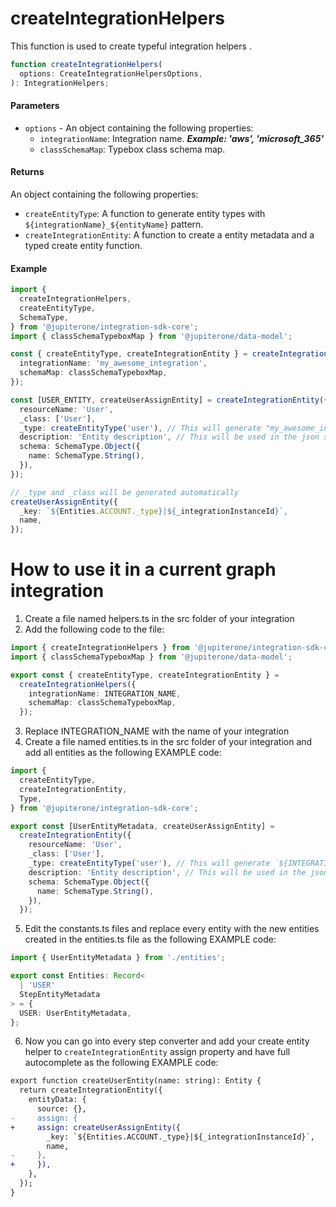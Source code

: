 # createIntegrationHelpers

This function is used to create typeful integration helpers .

```typescript
function createIntegrationHelpers(
  options: CreateIntegrationHelpersOptions,
): IntegrationHelpers;
```

#### Parameters

- `options` - An object containing the following properties:
  - `integrationName`: Integration name. **_Example: 'aws', 'microsoft_365'_**
  - `classSchemaMap`: Typebox class schema map.

#### Returns

An object containing the following properties:

- `createEntityType`: A function to generate entity types with
  `${integrationName}_${entityName}` pattern.
- `createIntegrationEntity`: A function to create a entity metadata and a typed
  create entity function.

#### Example

```typescript
import {
  createIntegrationHelpers,
  createEntityType,
  SchemaType,
} from '@jupiterone/integration-sdk-core';
import { classSchemaTypeboxMap } from '@jupiterone/data-model';

const { createEntityType, createIntegrationEntity } = createIntegrationHelpers({
  integrationName: 'my_awesome_integration',
  schemaMap: classSchemaTypeboxMap,
});

const [USER_ENTITY, createUserAssignEntity] = createIntegrationEntity({
  resourceName: 'User',
  _class: ['User'],
  _type: createEntityType('user'), // This will generate "my_awesome_integration_user", but you are free to not use the createEntityType helper
  description: 'Entity description', // This will be used in the json schema
  schema: SchemaType.Object({
    name: SchemaType.String(),
  }),
});

// _type and _class will be generated automatically
createUserAssignEntity({
  _key: `${Entities.ACCOUNT._type}|${_integrationInstanceId}`,
  name,
});
```

# How to use it in a current graph integration

1. Create a file named helpers.ts in the src folder of your integration
2. Add the following code to the file:

```typescript
import { createIntegrationHelpers } from '@jupiterone/integration-sdk-core';
import { classSchemaTypeboxMap } from '@jupiterone/data-model';

export const { createEntityType, createIntegrationEntity } =
  createIntegrationHelpers({
    integrationName: INTEGRATION_NAME,
    schemaMap: classSchemaTypeboxMap,
  });
```

3. Replace INTEGRATION_NAME with the name of your integration
4. Create a file named entities.ts in the src folder of your integration and add
   all entities as the following EXAMPLE code:

```typescript
import {
  createEntityType,
  createIntegrationEntity,
  Type,
} from '@jupiterone/integration-sdk-core';

export const [UserEntityMetadata, createUserAssignEntity] =
  createIntegrationEntity({
    resourceName: 'User',
    _class: ['User'],
    _type: createEntityType('user'), // This will generate `${INTEGRATION_NAME}_user`, but you are free to not use the createEntityType helper
    description: 'Entity description', // This will be used in the json schema
    schema: SchemaType.Object({
      name: SchemaType.String(),
    }),
  });
```

5. Edit the constants.ts files and replace every entity with the new entities
   created in the entities.ts file as the following EXAMPLE code:

```typescript
import { UserEntityMetadata } from './entities';

export const Entities: Record<
  | 'USER'
  StepEntityMetadata
> = {
  USER: UserEntityMetadata,
};
```

6. Now you can go into every step converter and add your create entity helper to
   `createIntegrationEntity` assign property and have full autocomplete as the
   following EXAMPLE code:

```diff
export function createUserEntity(name: string): Entity {
  return createIntegrationEntity({
    entityData: {
      source: {},
-     assign: {
+     assign: createUserAssignEntity({
        _key: `${Entities.ACCOUNT._type}|${_integrationInstanceId}`,
        name,
-     },
+     }),
    },
  });
}
```
